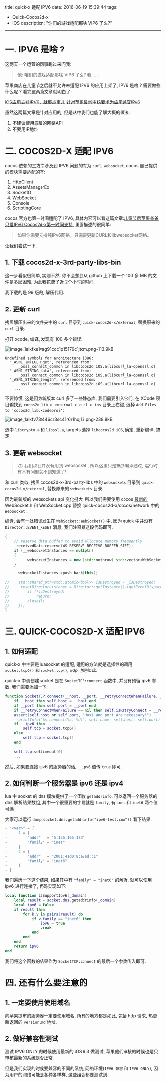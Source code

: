title: quick-x 适配 IPV6
date: 2016-06-19 15:39:44
tags:
- Quick-Cocos2d-x
- iOS
description: "你们的游戏适配那啥 VIP6 了么?"
---

# 一. IPV6 是啥 ?

这两天一个运营的同事跑过来问我:

> 他: 咱们的游戏适配那啥 VIP6 了么?
> 我: ....

苹果商店在儿童节之后就不允许未适配 IPV6 的应用上架了, IPV6 是啥 ? 需要做些什么呢 ? 看完这两篇文章就明白了:

[iOS应用支持IPV6，就那点事儿][1]
[针对苹果最新审核要求为应用兼容IPv6][2]

虽然这两篇文章是针对应用的, 但是从中我们也能了解大概的做法:

1. 不建议使用底层的网络API
2. 不要用IP地址

# 二. COCOS2D-X 适配 IPV6

cocos 依赖的三方库涉及到 IPV6 问题的库为 `curl`, `websocket`, cocos 自己提供的模块需要适配的有: 

 1. HttpClient
 2. AssetsManagerEx
 3. SocketIO
 4. WebSocket
 5. Console
 6. ScriptingCore

cocos 官方也第一时间适配了 IPV6, 具体内容可以看这篇文章:[儿童节后苹果爸爸只爱IPv6 Cocos2d-x第一时间支持][3], 里面描述的很简单:

> 如果你需要支持纯IPv6网络，只需要更新CURL和libwebsocket网络。

让我们尝试一下.

## 1. 下载 cocos2d-x-3rd-party-libs-bin

这一步看似很简单, 实则不然. 你不会想到从 github 上下载一个 100 多 MB 的文件是多麽困难, 为此我花费了近 2个小时的时间.

我下载的是 99 版的, 解压代用.

## 2. 更新 curl

拷贝解压出来的文件夹中的 `curl` 目录到 `quick-cocos2d-x/external`, 替换原来的 `curl` 目录.

打开 xcode, 编译, 发现有 100 多个错误:

![image_1alkfke1vag91ccc1p15179c1jtcm.png-113.9kB][4]

```
Undefined symbols for architecture i386:
  "_ASN1_INTEGER_get", referenced from:
      _ossl_connect_common in libcocos2d iOS.a(libcurl_la-openssl.o)
  "_ASN1_STRING_data", referenced from:
      _ossl_connect_common in libcocos2d iOS.a(libcurl_la-openssl.o)
  "_ASN1_STRING_length", referenced from:
      _ossl_connect_common in libcocos2d iOS.a(libcurl_la-openssl.o)
    ...
```

不要惊慌, 这是因为新版本 curl 多了一些静态库, 我们需要引入它们, 在 XCode 项目输找到 `cocos2d_lib > external > curl > ios` 目录上右键, 选择 `Add Files to 'cocos2d_lib.xcodeproj'`:

![image_1alkfv73t446cr3sc41r6r1hqj13.png-238.8kB][5]

选中 `libcrypto.a` 和 `libssl.a`, targets 选择 `libcocos2d iOS`, 确定, 重新编译, 搞定.

## 3. 更新 websocket

> 注: 我们项目并没有用到 websocket , 所以这里只是搞到编译通过, 运行时有木有问题就不到知道了!

和 curl 类似, 拷贝 cocos2d-x-3rd-party-libs 中的 `websockets` 目录到 `quick-cocos2d-x/external`, 替换原来的 `websockets` 目录.

因为最新版的 websockets api 变化挺大, 所以我们需要使用 cocos [最新的][6] WebSocket.h 和 WebSocket.cpp 替换 quick-cocos2d-x/cocos/network 中的 `WebSocket` .

编译, 会有一处错误发生在 `WebSocket::WebSocket()` 中, 因为 quick 中并没有 `Director::EVENT_RESET` 消息, 我们注释掉这段代码即可.

```cpp
{
    // reserve data buffer to avoid allocate memory frequently
    _receivedData.reserve(WS_RESERVE_RECEIVE_BUFFER_SIZE);
    if (__websocketInstances == nullptr)
    {
        __websocketInstances = new (std::nothrow) std::vector<WebSocket*>();
    }

    __websocketInstances->push_back(this);
    
//    std::shared_ptr<std::atomic<bool>> isDestroyed = _isDestroyed;
//    _resetDirectorListener = Director::getInstance()->getEventDispatcher()->addCustomEventListener(Director::EVENT_RESET, [this, isDestroyed](EventCustom*){
//        if (*isDestroyed)
//            return;
//        close();
//    });
}
```

# 三. QUICK-COCOS2D-X 适配 IPV6

## 1. 如何适配

quick-x 中主要是 luasocket 的适配, 适配的方法就是选择性的调用 `socket.tcp6()` 和 `socket.tcp()`, udp 也是如此.

quick-x 中调创建 socket 是在 `SocketTCP:connect` 函数中, 并没有预留 ipv6 参数, 我们需要添加一下:

```lua
function SocketTCP:connect(__host, __port, __retryConnectWhenFailure, __ipv6)
    if __host then self.host = __host end
    if __port then self.port = __port end
    if __retryConnectWhenFailure ~= nil then self.isRetryConnect = __retryConnectWhenFailure end
    assert(self.host or self.port, "Host and port are necessary!")
    --printInfo("%s.connect(%s, %d)", self.name, self.host, self.port)
    if __ipv6 then
        self.tcp = socket.tcp6()
    else
        self.tcp = socket.tcp()
    end
    
    self.tcp:settimeout(0)
    ...
```

然后, 如果要连接 ipv6 的服务器的话, `__ipv6` 值传 `true` 即可.

## 2. 如何判断一个服务器是 ipv6 还是 ipv4

lua 中 socket 的 dns 模块提供了一个函数 `getaddrinfo`, 可以返回一个服务器的 dns 解析结果数组, 其中一个很重要的字段就是 `family`, 有 `inet` 和 `inet6` 两个值可选.

大家可以运行 `dump(socket.dns.getaddrinfo("ipv6-test.com"))` 看下结果:

```lua
- "<var>" = {
-     1 = {
-         "addr"   = "5.135.165.173"
-         "family" = "inet"
-     }
-     2 = {
-         "addr"   = "2001:41d0:8:e8ad::1"
-         "family" = "inet6"
-     }
- }
```

我们遍历一下这个结果, 如果其中有 `"family" = "inet6"` 的解析, 就可以使用 ipv6 进行连接了, 代码实现如下:

```lua
local function isSupportIpv6(_domain)
    local result = socket.dns.getaddrinfo(_domain)
    local ipv6 = false
    if result then
        for k,v in pairs(result) do
            if v.family == "inet6" then
                ipv6 = true
                break
            end
        end
    end
    return ipv6
end
```

我们将这个函数的结果作为 `SocketTCP:connect` 的最后一个参数传入即可.

# 四. 还有什么要注意的

## 1. 一定要使用使用域名

向苹果提审的服务器一定要使用域名, 所有的地方都是如此, 包括 http 请求, 热更新返回的 `version.md` 地址.

## 2. 做好兼容性测试

测试 IPV6 ONLY 的时候使用最新的 iOS 9.3 做测试, 苹果他们审核的时候也是只审核最新的系统是否正常. 

但是我们实现的时候要兼容的不同的系统, 网络环境(`IPV6 兼容` 和 `IPV6 ONLY`), 因为用户的网络可能是各种各样样, 这些组合都要测试到.

  [1]: http://www.jianshu.com/p/a6bab07c4062
  [2]: http://www.jianshu.com/p/69ed4489762c
  [3]: https://mp.weixin.qq.com/s?__biz=MjM5ODAxNTM2NA==&mid=2659642350&idx=1&sn=a7db1bb86e965f8408c1687f73b23c7e&scene=1&srcid=0619ztJlty4HuLRBOll0Yr6V&key=18e81ac7415f67c4acff47973e6979565cda32dd8f6c87dca6f733d6e6b4118817536543eb3844b8c890968fdbb06eed&ascene=0&uin=Mjk2MDM0NjgyMA%3D%3D&devicetype=iMac+MacBookAir6%2C2+OSX+OSX+10.10.5+build(14F1021)&version=11020201&pass_ticket=WECSEWT6jaVZNRKNNwilauFgBa%2FhDiF9DioAiHKmly2CArsnkf%2FQbQJchxVf%2F7bk
  [4]: http://static.zybuluo.com/justbilt/6b752pk1bzragqhjgbl2llky/image_1alkfke1vag91ccc1p15179c1jtcm.png
  [5]: http://static.zybuluo.com/justbilt/1c0jehn0zxvrj7u3pf2cugam/image_1alkfv73t446cr3sc41r6r1hqj13.png
  [6]: https://github.com/cocos2d/cocos2d-x/tree/v3/cocos/network
